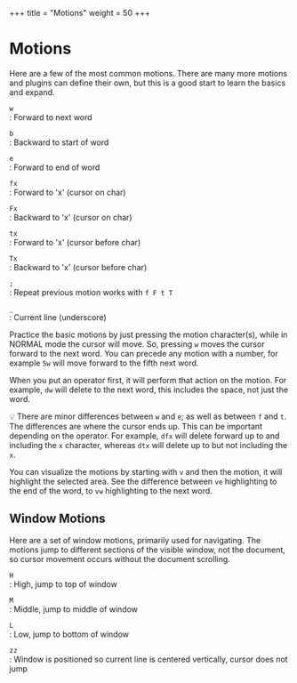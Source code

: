 +++
title = "Motions"
weight = 50
+++

# Motions

Here are a few of the most common motions. There are many more motions and plugins can define their own, but this is a good start to learn the basics and expand.

`w`  
: Forward to next word

`b`  
: Backward to start of word

`e`  
: Forward to end of word

`fx`  
: Forward to 'x' (cursor on char)

`Fx`  
: Backward to 'x' (cursor on char)

`tx`  
: Forward to 'x' (cursor before char)

`Tx`  
: Backward to 'x' (cursor before char)

`;`  
: Repeat previous motion works with `f F t T`

`_`  
: Current line (underscore)

Practice the basic motions by just pressing the motion character(s), while in NORMAL mode the cursor will move. So, pressing `w` moves the cursor forward to the next word. You can precede any motion with a number, for example `5w` will move forward to the fifth next word.

When you put an operator first, it will perform that action on the motion. For example, `dw` will delete to the next word, this includes the space, not just the word.

💡 There are minor differences between `w` and `e`; as well as between `f` and `t`. The differences are where the cursor ends up. This can be important depending on the operator. For example, `dfx` will delete forward up to and including the `x` character, whereas `dtx` will delete up to but not including the `x`.

You can visualize the motions by starting with `v` and then the motion, it will highlight the selected area. See the difference between `ve` highlighting to the end of the word, to `vw` highlighting to the next word.

## Window Motions

Here are a set of window motions, primarily used for navigating. The motions jump to different sections of the visible window, not the document, so cursor movement occurs without the document scrolling.

`H`  
: High, jump to top of window

`M`  
: Middle, jump to middle of window

`L`  
: Low, jump to bottom of window

`zz`  
: Window is positioned so current line is centered vertically, cursor does not jump
